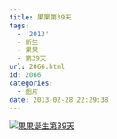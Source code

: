 ```yaml
---
title: 果果第39天
tags:
  - '2013'
  - 新生
  - 果果
  - 第39天
url: 2066.html
id: 2066
categories:
  - 图片
date: 2013-02-28 22:29:38
---
```


[![](http://photo.guolaijie.com/rooufer/uploads/2013/03/果果诞生第39天.jpg "果果诞生第39天")](http://photo.guolaijie.com/rooufer/uploads/2013/03/果果诞生第39天.jpg)